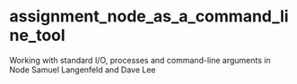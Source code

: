 # assignment_node_as_a_command_line_tool
Working with standard I/O, processes and command-line arguments in Node
Samuel Langenfeld and Dave Lee 